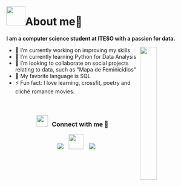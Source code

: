 # <img src="https://media.giphy.com/media/VgCDAzcKvsR6OM0uWg/giphy.gif" width="50"/>About me🌟


**I am a computer science student at ITESO with a passion for data.** 

<img align='right' src="https://media.giphy.com/media/e9BUxDjZUk6dZeicZl/giphy.gif" width="30%"/>


- 🔭 I’m currently working on improving my skills
- 🌱 I’m currently learning Python for Data Analysis 
- 👯 I’m looking to collaborate on social projects relating to data, such as "Mapa de Feminicidios"
- 🤔 My favorite language is SQL
- ⚡ Fun fact: I love learning, crossfit, poetry and cliché romance movies.


</table>
<br/>
<h3 align="center" > <img src="https://media.giphy.com/media/iY8CRBdQXODJSCERIr/giphy.gif" width="30" height="30" style="margin-right: 10px;">Connect with me 🤝 </h3>

<p align="center">

 <div align="center"  class="icons-social" style="margin-left: 10px;">
        <a style="margin-left: 10px;"  target="_blank" href="https://www.linkedin.com/in/ikram-z-90520630b/">
			<img src="https://img.icons8.com/doodle/40/000000/linkedin--v2.png" ></a>
        <a style="margin-left: 10px;" target="_blank" href="https://github.com/ikramzaldivar">
		<img src="https://cdn.iconscout.com/icon/free/png-256/web-earth-online-market-planet-search-secure-1-9563.png" width="40" height="40"></a>
        <a style="margin-left: 10px;" target="_blank" href="https://www.instagram.com/ikramzaldivar/">
			<img src="https://img.icons8.com/doodle/40/000000/instagram-new--v2.png"></a>
      </div>

</p>
